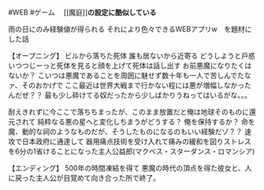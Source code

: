 #WEB #ゲーム　 [[魔庭]]**の設定に酷似している**

雨の日にのみ経験値が得られる
それにより色々できるWEBアプリw　を題材にした話

【オープニング】
ビルから落ちた死体
誰も居ないから近寄る
どうしようと戸惑いつつじーっと死体を見ると顔を上げて死体は話し出す
お前悪魔になりたくはないか？
こいつは悪魔であることを周囲に魅せず数十年も一人で苦しんでたなァ、そのおかげで
ここ最近は世界大戦まで行かない程には悪が増幅しなかったんだぜ？？
最も少し砕けてる奴だったから少しばかりうねってはいるがな。。。

耐えきれずに今ここで落ちちまったが、このまま放置だと俺は地球そのものに還元されて
純粋なる悪の星へと変化しちまうがどうする？
俺を保持するか？
命を魔、動的な祠のようなものだが、そうしたものになるのもいい経験だゾ？？
速攻で日本政府に通達して
器用痛点技術を受け入れて痛みの緩和を図りストレスを6分の1省けることになった主人公益郎(マクベス・スターダンス・ロマンシア)

【エンディング】
500年の時間凍結を得て
悪魔の時代の頂点を得た彼女と、人に戻った主人公が目覚めて向き合った所で終了。